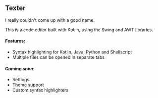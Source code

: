 ## Texter
I really couldn't come up with a good name.

This is a code editor built with Kotlin, using the Swing and AWT libraries.

#### Features:
- Syntax highlighting for Kotlin, Java, Python and Shellscript
- Multiple files can be opened in separate tabs

#### Coming soon:
- Settings
- Theme support
- Custom syntax highlighters
